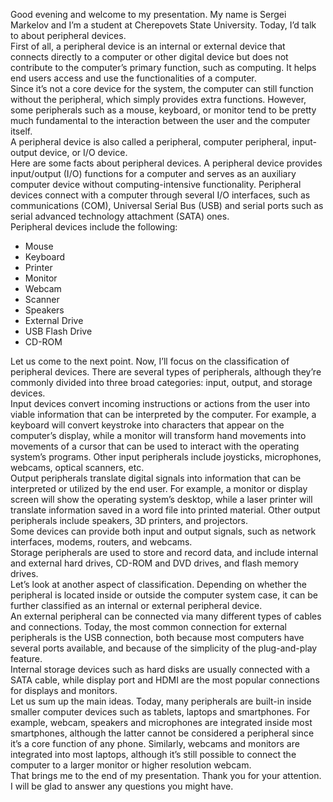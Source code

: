 Good evening and welcome to my presentation. My name is Sergei Markelov and I’m a student at Cherepovets State University. Today, I’d talk to about peripheral devices.  
First of all, a peripheral device is an internal or external device that connects directly to a computer or other digital device but does not contribute to the computer’s primary function, such as computing. It helps end users access and use the functionalities of a computer.  
Since it’s not a core device for the system, the computer can still function without the peripheral, which simply provides extra functions. However, some peripherals such as a mouse, keyboard, or monitor tend to be pretty much fundamental to the interaction between the user and the computer itself.  
A peripheral device is also called a peripheral, computer peripheral, input-output device, or I/O device.  
Here are some facts about peripheral devices. A peripheral device provides input/output (I/O) functions for a computer and serves as an auxiliary computer device without computing-intensive functionality. Peripheral devices connect with a computer through several I/O interfaces, such as communications (COM), Universal Serial Bus (USB) and serial ports such as serial advanced technology attachment (SATA) ones.  
Peripheral devices include the following:  
- Mouse
- Keyboard
- Printer
- Monitor
- Webcam
- Scanner
- Speakers
- External Drive
- USB Flash Drive
- CD-ROM
  
Let us come to the next point. Now, I’ll focus on the classification of peripheral devices. There are several types of peripherals, although they’re commonly divided into three broad categories: input, output, and storage devices.  
Input devices convert incoming instructions or actions from the user into viable information that can be interpreted by the computer. For example, a keyboard will convert keystroke into characters that appear on the computer’s display, while a monitor will transform hand movements into movements of a cursor that can be used to interact with the operating system’s programs. Other input peripherals include joysticks, microphones, webcams, optical scanners, etc.  
Output peripherals translate digital signals into information that can be interpreted or utilized by the end user. For example, a monitor or display screen will show the operating system’s desktop, while a laser printer will translate information saved in a word file into printed material. Other output peripherals include speakers, 3D printers, and projectors.  
Some devices can provide both input and output signals, such as network interfaces, modems, routers, and webcams.  
Storage peripherals are used to store and record data, and include internal and external hard drives, CD-ROM and DVD drives, and flash memory drives.  
Let’s look at another aspect of classification. Depending on whether the peripheral is located inside or outside the computer system case, it can be further classified as an internal or external peripheral device.  
An external peripheral can be connected via many different types of cables and connections. Today, the most common connection for external peripherals is the USB connection, both because most computers have several ports available, and because of the simplicity of the plug-and-play feature.  
Internal storage devices such as hard disks are usually connected with a SATA cable, while display port and HDMI are the most popular connections for displays and monitors.  
Let us sum up the main ideas. Today, many peripherals are built-in inside smaller computer devices such as tablets, laptops and smartphones. For example, webcam, speakers and microphones are integrated inside most smartphones, although the latter cannot be considered a peripheral since it’s a core function of any phone. Similarly, webcams and monitors are integrated into most laptops, although it’s still possible to connect the computer to a larger monitor or higher resolution webcam.  
That brings me to the end of my presentation. Thank you for your attention. I will be glad to answer any questions you might have.